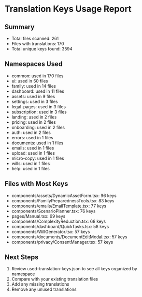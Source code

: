 # Translation Keys Usage Report

## Summary

- Total files scanned: 261
- Files with translations: 170
- Total unique keys found: 3594

## Namespaces Used

- common: used in 170 files
- ui: used in 50 files
- family: used in 14 files
- dashboard: used in 11 files
- assets: used in 9 files
- settings: used in 3 files
- legal-pages: used in 3 files
- subscription: used in 3 files
- landing: used in 2 files
- pricing: used in 2 files
- onboarding: used in 2 files
- auth: used in 2 files
- errors: used in 1 files
- documents: used in 1 files
- emails: used in 1 files
- upload: used in 1 files
- micro-copy: used in 1 files
- wills: used in 1 files
- help: used in 1 files

## Files with Most Keys

- components/assets/DynamicAssetForm.tsx: 96 keys
- components/FamilyPreparednessTools.tsx: 83 keys
- components/emails/EmailTemplate.tsx: 77 keys
- components/ScenarioPlanner.tsx: 76 keys
- pages/Manual.tsx: 69 keys
- components/ComplexityReduction.tsx: 68 keys
- components/dashboard/QuickTasks.tsx: 58 keys
- components/WillGenerator.tsx: 57 keys
- components/documents/DocumentEditModal.tsx: 57 keys
- components/privacy/ConsentManager.tsx: 57 keys

## Next Steps

1. Review used-translation-keys.json to see all keys organized by namespace
2. Compare with your existing translation files
3. Add any missing translations
4. Remove any unused translations
